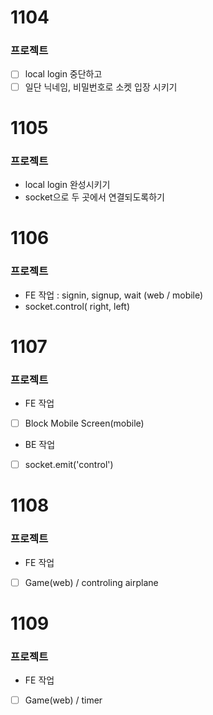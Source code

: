 # 1104
### 프로젝트
- [ ] local login 중단하고
- [ ] 일단 닉네임, 비밀번호로 소켓 입장 시키기

# 1105
### 프로젝트
- local login 완성시키기
- socket으로 두 곳에서 연결되도록하기

# 1106
### 프로젝트
- FE 작업
: signin, signup, wait (web / mobile)
- socket.control( right, left)

# 1107
### 프로젝트
- FE 작업
- [ ] Block Mobile Screen(mobile)
- BE 작업
- [ ] socket.emit('control')

# 1108
### 프로젝트
- FE 작업
- [ ] Game(web) / controling airplane

# 1109
### 프로젝트
- FE 작업
- [ ] Game(web) / timer